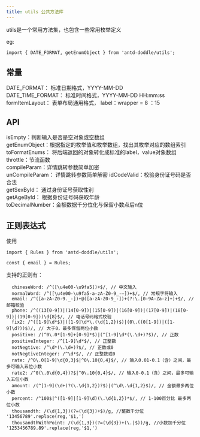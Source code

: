 ```yaml
---
title: utils 公共方法库
---
```


utils是一个常用方法集，也包含一些常用枚举定义   

eg:
``` 
import { DATE_FORMAT, getEnumObject } from 'antd-doddle/utils';
```  

## 常量
DATE_FORMAT： 标准日期格式，YYYY-MM-DD  
DATE_TIME_FORMAT： 标准时间格式，YYYY-MM-DD HH:mm:ss  
formItemLayout： 表单布局通用格式， label：wrapper = 8 ：15  

## API
isEmpty：判断输入是否是空对象或空数组  
getEnumObject：根据指定的枚举值和枚举数组，找出其枚举对应的数组索引  
toFormatEnums： 将后端返回的对象转化成标准的label，value对象数组  
throttle：节流函数  
compileParam：详情跳转参数简单加密  
unCompileParam： 详情跳转参数简单解密 
idCodeValid：校验身份证号码是否合法  
getSexById： 通过身份证号获取性别  
getAgeById： 根据身份证号码获取年龄  
toDecimalNumber：金额数据千分位化与保留小数点后n位  

## 正则表达式
使用  
``` 
import { Rules } from 'antd-doddle/utils';

const { email } = Rules;
```    

支持的正则有：
```
  chineseWord: /^([\u4e00-\u9fa5])+$/, // 中文输入
  normalWord: /^([\u4e00-\u9fa5-a-zA-Z0-9_-—])+$/, // 常规字符输入
  email: /^([a-zA-Z0-9._-])+@([a-zA-Z0-9_-])+(?:\.[0-9A-Za-z]+)+$/, // 邮箱校验
  phone: /^((13[0-9])|(14[0-9])|(15[0-9])|(16[0-9])|(17[0-9])|(18[0-9])|(19[0-9]))\d{8}$/, // 电话号码格式校验
  fix2: /^([1-9]\d*$)|([1-9]\d*\.(\d{1,2})$)|(0\.((0[1-9])|([1-9]\d?))$)/, // 大于0，最多保留两位小数
  positive: /(^0\.0*[1-9]+[0-9]*$)|(^[1-9]\d*(\.\d+)?$)/, // 正数
  positiveInteger: /^[1-9]\d*$/, // 正整数
  notNegtive: /^\d*(\.\d+)?$/, // 正数或0
  notNegtiveInteger: /^\d*$/, // 正整数或0
  rate: /^0\.0[1-9]\d{0,3}$|^0\.10{0,4}$/, // 输入0.01-0.1（含）之间，最多可输入五位小数
  rate2: /^0(\.0\d{0,4})?$|^0\.10{0,4}$/, // 输入0-0.1（含）之间，最多可输入五位小数
  amount: /(^[1-9](\d+)?(\.\d{1,2})?$)|(^\d\.\d{1,2}$)/, // 金额最多两位小数
  percent: /^100$|^([1-9]|[1-9]\d)(\.\d{1,2})*$/, // 1-100百分比 最多两位小数
  thousandth: /(\d{1,3})(?=(\d{3})+$)/g, //整数千分位 '13456789'.replace(reg,'$1,')
  thousandthWithPoint: /(\d{1,3})(?=(\d{3})+(\.|$))/g, //小数加千分位  '1253456789.89'.replace(reg,'$1,')
```  